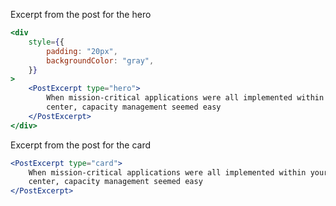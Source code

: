 Excerpt from the post for the hero

```jsx
<div
	style={{
		padding: "20px",
		backgroundColor: "gray",
	}}
>
	<PostExcerpt type="hero">
		When mission-critical applications were all implemented within your data
		center, capacity management seemed easy
	</PostExcerpt>
</div>
```

Excerpt from the post for the card

```jsx
<PostExcerpt type="card">
	When mission-critical applications were all implemented within your data
	center, capacity management seemed easy
</PostExcerpt>
```
